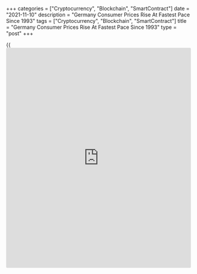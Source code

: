 +++
categories = ["Cryptocurrency", "Blockchain", "SmartContract"]
date = "2021-11-10"
description = "Germany Consumer Prices Rise At Fastest Pace Since 1993"
tags = ["Cryptocurrency", "Blockchain", "SmartContract"]
title = "Germany Consumer Prices Rise At Fastest Pace Since 1993"
type = "post"
+++

{{<iframe id="large-banner" src="https://www.bounty.group/#slide=26.0" width="100%" height="600" scrolling="no" style="border: 0px solid rgb(216, 221, 230); border-radius: 3px;">}}

Germany consumer price inflation rose at the fastest pace since 1993 on
energy prices, final data from Destatis revealed on Wednesday.

Consumer price inflation advanced to 4.5 percent in October, as
initially estimated, from 4.1 percent in September. A higher inflation
rate of 4.6 percent was last measured in August 1993.

On a monthly basis, consumer prices gained 0.5 percent in October. The
rate came in line with the estimate published on October 28.

The harmonized index of consumer prices grew 4.6 percent on year, as
estimated, after climbing 4.1 percent in September.

Month-on-month, the HICP was up 0.5 percent versus 0.3 percent in
September. The monthly inflation also matched preliminary estimate.

Data showed that goods prices increased 7 percent annually driven by the
18.6 percent rise in energy product prices. At the same time, services
prices were up 2.4 percent.  
  
Excluding energy prices, inflation was 3.1 percent in October.

For comments and feedback [contact](https://www.playgroundfx.com/contact/): editorial@rtt[news](https://www.letsplayfx.com/blog/forex-news-website/).com

[Economic News][1]

 **What parts of the world are seeing the best (and worst) economic
performances lately? Click[here][2] to check out our [Econ Scorecard][2]
and find out! See up-to-the-moment [ranking](https://www.playgroundfx.com/blog/crypto-exchange-ranking/)s for the best and worst
performers in [GDP][3], [unemployment rate][4], [inflation][5] and much
more.**

   1. www.rtt[news](https://www.letsplayfx.com/blog/forex-news-website/).com/Content/EconomicNews.aspx
   2. www.rtt[news](https://www.letsplayfx.com/blog/forex-news-website/).com/economic-scorecard/world-rank/unemployment-rate/highest-performance.aspx
   3. www.rtt[news](https://www.letsplayfx.com/blog/forex-news-website/).com/economic-scorecard/world-rank/GDP/highest-performance.aspx
   4. www.rtt[news](https://www.letsplayfx.com/blog/forex-news-website/).com/economic-scorecard/world-rank/unemployment-rate/lowest-performance.aspx
   5. www.rtt[news](https://www.letsplayfx.com/blog/forex-news-website/).com/economic-scorecard/world-rank/CPI/highest-performance.aspx